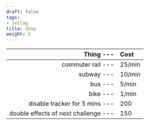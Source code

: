 ```yaml
---
draft: false
tags:
- jetlag
title: Shop
weight: 2
---
```



|                        **Thing ---** | **Cost** |
| -----------------------------------: | :------- |
|                    commuter rail --- | 25/min   |
|                           subway --- | 10/min   |
|                              bus --- | 5/min    |
|                             bike --- | 1/min    |
|       disable tracker for 5 mins --- | 200      |
| double effects of next challenge --- | 150      |
